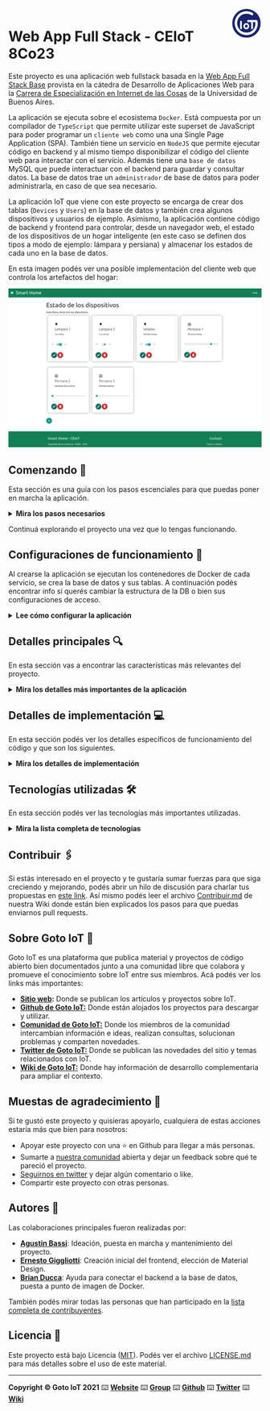 <a href="https://www.gotoiot.com/">
    <img src="doc/gotoiot-logo.png" alt="logo" title="Goto IoT" align="right" width="60" height="60" />
</a>

Web App Full Stack - CEIoT 8Co23
=======================

Este proyecto es una aplicación web fullstack basada en la [Web App Full Stack Base](https://github.com/mramos88/app-fullstack-base-2023-i08) provista en la cátedra de Desarrollo de Aplicaciones Web para la [Carrera de Especialización en Internet de las Cosas](https://lse.posgrados.fi.uba.ar/posgrados/especializaciones/internet-de-las-cosas) de la Universidad de Buenos Aires.

La aplicación se ejecuta sobre el ecosistema `Docker`. Está compuesta por un compilador de `TypeScript` que permite utilizar este superset de JavaScript para poder programar un `cliente web` como una una Single Page Application (SPA). También tiene un servicio en `NodeJS` que permite ejecutar código en backend y al mismo tiempo disponibilizar el código del cliente web para interactar con el servicio. Además tiene una `base de datos` MySQL que puede interactuar con el backend para guardar y consultar datos. La base de datos trae un `administrador` de base de datos para poder administrarla, en caso de que sea necesario.

La aplicación IoT que viene con este proyecto se encarga de crear dos tablas (`Devices` y `Users`) en la base de datos y también crea algunos dispositivos y usuarios de ejemplo. Asimismo, la aplicación contiene código de backend y frontend para controlar, desde un navegador web, el estado de los dispositivos de un hogar inteligente (en este caso se definen dos tipos a modo de ejemplo: lámpara y persiana) y almacenar los estados de cada uno en la base de datos. 

En esta imagen podés ver una posible implementación del cliente web que controla los artefactos del hogar:

![architecture](doc/webapp-example-1.png)

## Comenzando 🚀

Esta sección es una guía con los pasos escenciales para que puedas poner en marcha la aplicación.

<details><summary><b>Mira los pasos necesarios</b></summary><br>

### Instalar las dependencias

Para correr este proyecto es necesario que instales `Docker` y `Docker Compose`. 

En [este artículo](https://www.gotoiot.com/pages/articles/docker_installation_linux/) publicado en nuestra web están los detalles para instalar Docker y Docker Compose en una máquina Linux. Si querés instalar ambas herramientas en una Raspberry Pi podés seguir [este artículo](https://www.gotoiot.com/pages/articles/rpi_docker_installation) de nuestra web que te muestra todos los pasos necesarios.

En caso que quieras instalar las herramientas en otra plataforma o tengas algún incoveniente, podes leer la documentación oficial de [Docker](https://docs.docker.com/get-docker/) y también la de [Docker Compose](https://docs.docker.com/compose/install/).

Continua con la descarga del código cuando tengas las dependencias instaladas y funcionando.

### Descargar el código

Para descargar el código, lo más conveniente es que realices un `fork` de este proyecto a tu cuenta personal haciendo click en [este link](https://github.com/gotoiot/app-fullstack-base/fork). Una vez que ya tengas el fork a tu cuenta, descargalo con este comando (acordate de poner tu usuario en el link):

```
git clone https://github.com/USER/app-fullstack-base.git
```

> En caso que no tengas una cuenta en Github podes clonar directamente este repo.

### Ejecutar la aplicación

Para ejecutar la aplicación tenes que correr el comando `docker-compose up` desde la raíz del proyecto. Este comando va a descargar las imágenes de Docker de node, de typescript, de la base datos y del admin de la DB, y luego ponerlas en funcionamiento. 

Para acceder al cliente web ingresa a a la URL [http://localhost:8000/](http://localhost:8000/) y para acceder al admin de la DB accedé a [localhost:8001/](http://localhost:8001/). 

Si pudiste acceder al cliente web y al administrador significa que la aplicación se encuentra corriendo bien. 

> Si te aparece un error la primera vez que corres la app, deteńe el proceso y volvé a iniciarla. Esto es debido a que el backend espera que la DB esté creada al iniciar, y en la primera ejecución puede no alcanzar a crearse. A partir de la segunda vez el problema queda solucionado.

</details>

Continuá explorando el proyecto una vez que lo tengas funcionando.

## Configuraciones de funcionamiento 🔩

Al crearse la aplicación se ejecutan los contenedores de Docker de cada servicio, se crea la base de datos y sus tablas. A continuación podés encontrar info si querés cambiar la estructura de la DB o bien sus configuraciones de acceso.

<details><summary><b>Lee cómo configurar la aplicación</b></summary><br>

### Configuración de la DB

Como ya comprobaste, para acceder PHPMyAdmin tenés que ingresar en la URL [localhost:8001/](http://localhost:8001/). En el login del administrador, el usuario para acceder a la db es `root` y contraseña es la variable `MYSQL_ROOT_PASSWORD` del archivo `docker-compose.yml`.

Para el caso del servicio de NodeJS que se comunica con la DB fijate que en el archivo `src/backend/mysql-connector.js` están los datos de acceso para ingresar a la base.

Si quisieras cambiar la contraseña, puertos, hostname u otras configuraciones de la DB deberías primero modificar el servicio de la DB en el archivo `docker-compose.yml` y luego actualizar las configuraciones para acceder desde PHPMyAdmin y el servicio de NodeJS.

### Estructura de la DB

Al iniciar el servicio de la base de datos, si esta no está creada toma el archivo que se encuentra en `db/dumps/smart_home.sql` para crear la base de datos automáticamente.

En ese archivo está la configuración de la tabla `Devices` y otras configuraciones más. Si quisieras cambiar algunas configuraciones deberías modificar este archivo y crear nuevamente la base de datos para que se tomen en cuenta los cambios.

Tené en cuenta que la base de datos se crea con permisos de superusuario por lo que no podrías borrar el directorio con tu usuario de sistema, para eso debés hacerlo con permisos de administrador. En ese caso podés ejecutar el comando `sudo rm -r db/data` para borrar el directorio completo.

</details>


## Detalles principales 🔍

En esta sección vas a encontrar las características más relevantes del proyecto.

<details><summary><b>Mira los detalles más importantes de la aplicación</b></summary><br>
<br>

### Arquitectura de la aplicación

Como ya pudiste ver, la aplicación se ejecuta sobre el ecosistema Docker, y en esta imagen podés ver el diagrama de arquitectura.

![architecture](doc/architecture.png)

### El cliente web

El cliente web es una Single Page Application que se comunica con el servicio en NodeJS mediante JSON a través de requests HTTP. Puede consultar el estado de dispositivos en la base de datos (por medio del servicio en NodeJS) y también cambiar el estado de los mismos. Los estilos del código están basados en **Material Design**.

### El servicio web

El servicio en **NodeJS** posee distintos endpoints para comunicarse con el cliente web mediante requests HTTP enviando **JSON** en cada transacción. Procesando estos requests es capaz de comunicarse con la base de datos para consultar y controlar el estado de los dispositivos, y devolverle una respuesta al cliente web también en formato JSON. Así mismo el servicio es capaz de servir el código del cliente web.

### La base de datos

La base de datos se comunica con el servicio de NodeJS y permite almacenar el estado de los dispositivos en la tabla **Devices**. Ejecuta un motor **MySQL versión 5.7** y permite que la comunicación con sus clientes pueda realizarse usando usuario y contraseña en texto plano. En versiones posteriores es necesario brindar claves de acceso, por este motivo la versión 5.7 es bastante utilizada para fases de desarrollo.

### El administrador de la DB

Para esta aplicación se usa **PHPMyAdmin**, que es un administrador de base de datos web muy utilizado y que podés utilizar en caso que quieras realizar operaciones con la base, como crear tablas, modificar columnas, hacer consultas y otras cosas más.

### El compilador de TypeScript

**TypeScript** es un lenguaje de programación libre y de código abierto desarrollado y mantenido por Microsoft. Es un superconjunto de JavaScript, que esencialmente añade tipos estáticos y objetos basados en clases. Para esta aplicación se usa un compilador de TypeScript basado en una imagen de [Harmish](https://hub.docker.com/r/harmish) en Dockerhub, y está configurado para monitorear en tiempo real los cambios que se realizan sobre el directorio **src/frontend/ts** y automáticamente generar código compilado a JavaScript en el directorio  **src/frontend/js**. Los mensajes del compilador aparecen automáticamente en la terminal al ejecutar el comando **docker-compose up**.

### Ejecución de servicios

Los servicios de la aplicación se ejecutan sobre **contenedores de Docker**, así se pueden desplegar de igual manera en diferentes plataformas. Los detalles sobre cómo funcionan los servicios los podés ver directamente en el archivo **docker-compose.yml**.

### Organización del proyecto

En la siguiente ilustración podés ver cómo está organizado el proyecto para que tengas en claro qué cosas hay en cada lugar.

```sh
├── db                          # directorio de la DB
│   ├── data                    # estructura y datos de la DB
│   └── dumps                   # directorio de estructuras de la DB
│       └── smart_home.sql      # estructura con la base de datos "smart_home"
├── doc                         # documentacion general del proyecto
└── src                         # directorio codigo fuente
│   ├── backend                 # directorio para el backend de la aplicacion
│   │   ├── index.js            # codigo principal del backend
│   │   ├── mysql-connector.js  # codigo de conexion a la base de datos
│   │   ├── package.json        # configuracion de proyecto NodeJS
│   │   └── package-lock.json   # configuracion de proyecto NodeJS
│   └── frontend                # directorio para el frontend de la aplicacion
│       ├── js                  # codigo javascript que se compila automáticamente
│       ├── static              # donde alojan archivos de estilos, imagenes, fuentes, etc.
│       ├── ts                  # donde se encuentra el codigo TypeScript a desarrollar
│       └── index.html          # archivo principal del cliente HTML
├── docker-compose.yml          # archivo donde se aloja la configuracion completa
├── README.md                   # este archivo
├── CHANGELOG.md                # archivo para guardar los cambios del proyecto
├── LICENSE.md                  # licencia del proyecto
```

> No olvides ir poniendo tus cambios en el archivo `CHANGELOG.md` a medida que avanzas en el proyecto.

</details>

## Detalles de implementación 💻

En esta sección podés ver los detalles específicos de funcionamiento del código y que son los siguientes.

<details><summary><b>Mira los detalles de implementación</b></summary><br>
### Tipos de dispositivos

La aplicación soporta 2 tipos de dispositivos:
    
    1- Luces
    2- Persianas

Los dispositivos del tipo 1 poseen un switch para encenderlos o apagarlos, los del tipo 2 poseen un slider para establecer su valor de estado que representa el porcentaje de apertura o cierre (0% - completamente cerrado; 100% - completamente abierto).

### Agregar un dispositivo

Para agregar un dispositivo desde el cliente web se debe acceder a la aplicación mediante la URL: http://localhost:8000/.

Si es la primera vez que ingresa, se deberá crear un usuario nuevo haciendo click sobre el botón con el ícono "+" y luego completando todos los datos solicitados (no se podrá cargar un usuario nuevo si no se introducen todos los datos).

![image](/doc/agregarusuario.png)

Para acceder al panel de dispositivos se deberá introducir un usuario y contraseña (si no se introduce usuario o contraseña, se desplegará un toast indicando que se requieren completar todos los datos).

![image](/doc/login.png)

Desde esta pantalla, se debe hacer click en el botón con el signo "+" en la parte inferior de la grilla. Esta acción abrirá un modal para la creación de un nuevo dispositivo, donde se deberán introducir todos los datos (en caso de no completarlos se desplegará un toast indicando que se requieren completar todos los datos).

![image](/doc/nuevodispositivo.png)

También es posible eliminar dispositivos o modificar sus parámetros mediante los botones inferiores de cada panel. 
* Al hacer click en el botón "Eliminar" se despliega un modal para confirmar la acción donde se muestran los datos del dispositivo.

![image](/doc/eliminardispositivo.png)

* Al hacer click en el botón "Editar" se despliega un modal similar al que se muestra para agregar un dispositivo nuevo, donde se podrán editar los parámetros del dispositivo.

![image](/doc/editardispositivo.png)

### Frontend

El frontend fue desarrollado con TypeScript. En la clase *Main* se implementan los métodos necesarios para gestionar las acciones solicitadas por el usuario desde la pagina web. La implementación del **event listener** permite que las acciones que el usuario realiza en la interfaz (por ejemplo, presionar un botón) tengan un nexo con el frontend. Esto habilita las siguientes funcionalidades:
    
    1- Autenticación mediante usuario y contraseña al panel de control
    2- Crear un nuevo usuario
    3- Listar todos los dispositivos creados en una grilla mediante *cards*
    4- Crear un nuevo dispositivo
    5- Modificar el estado de un dispositivo
    6- Editar un dispositivo existente    
    7- Eliminar un dispositivo existente 

Las validaciones de los datos de usuario y dispositivos se realiza tanto en el frontend como en el backend.    
    
Al ejecutar cada una de estas funcionalidades, el frontend realiza llamadas HTTP al backend para poder obtener el resultado esperado y en algunos casos se emitirá un mensaje tipo *toast* para informar al usuario si la operación tuvo éxito o falla. 

En la clase *Framework* se definen los métodos necesarios para delegar todas las peticiones (GET,POST,PUT y DELETE) al backend y gestiona las alertas relacionadas con estas peticiones.

### Backend

Las tecnologías utilizadas para el desarrollo del backend son NodeJS utilizando ExpressJS.

Los datos se almacenan en una base de datos MySQL persistente con las siguientes tablas:
1. Users:
    *   id: identificador único de cada usuario.
    *   username: nombre del usuario.
    *   password: contraseña del usuario.

> NOTA (punto a mejorarar): no se recomienda almacenar contraseñas directamente en la base de datos. Se recomienda utilizar técnicas de encriptación para almacenar y verificar las contraseñas de forma segura.

2. Devices:
    *   id: identificador único de cada dispositivo.
    *   name: nombre del dispositivo.
    *   description: descripción del dispositivo.
    *   state: estado actual del dispositivo (0/1 para lámpara, 0 a 100 para persiana).
    *   type: tipo de dispositivo (1 para lámpara, 2 para persiana).
    
En el archivo *index.js* que se encuentra en la raíz de la carpeta "backend" están definidos los parámetros de conexión a la base de datos y los *endpoints* de los dispositivos. Esto permite efectuar las siguientes acciones:
    1- Validar un usuario por el *username* y *password*
    2- Crear un usuario nuevo
    3- Obtener todos los dispositivos
    4- Obtener los datos de un dispositivo por su ID
    5- Crear un un dispositivo nuevo
    6- Modificar los datos de un dispositivo
    7- Actualizar el estado de un dispositivo
    8- Eliminar un dispositivo

Cada endpoint hace una validación inicial de y devuelve al frontend los siguientes códigos, junto con un mensaje descriptivo:
    * 400: error de comunicación a la base de datos u otro tipo de error según la operación
    * 401: usuario no existente
    * 200: operación realizada con éxito
    * 201: dato insertado a la base de datos con éxito

<details><summary><b>Ver los endpoints disponibles</b></summary><br>
1- Endpoint para validar el login de un usuario.
    
    URL: http://localhost:8000/users/login

    ```json
    {
        "method": "post",
        "request_headers": "application/json",
        "response_code": 200,
        "username": "exampleuser",
        "password": "examplepassword"
    }
    ```

    Query SQL empleada:    
    ```sql
        SELECT * FROM `Users` WHERE username = ? AND password = ?
    ```
    
    El *status code* de respuesta en caso de éxito será 200, con el mensaje "Ok". En caso de que la operación falle el *status code* de respuesta será 401, con el mensaje "Error". 

2- Endpoint para crear un usuario nuevo.
    
    URL: http://localhost:8000/users/

    ```json
    {
        "method": "post",
        "request_headers": "application/json",
        "response_code": 200,
        "username": "exampleuser",
        "password": "examplepassword",
        "type": "1"
    }
    ```

    Query SQL empleada:    
    ```sql
        INSERT INTO `Users` (`username`, `password`, `type`) VALUES (?, ?, ?)
    ```
    
    El *status code* de respuesta en caso de éxito será 201, con el mensaje "Usuario creado correctamente". En caso de que la operación falle el *status code* de respuesta será 400. 


3- Endpoint para obtener todos los dispositivos.
    
    URL: http://localhost:8000/devices
    Content-Type: application/json

    ```json
    {
        "method": "get",
        "request_headers": "application/json",
        "response_code": 200,
        "request_response": [
                {"id":1,"name":"Lampara 1","description":"Luz living","state":1,"type":1},
                {"id":2,"name":"Lampara 2","description":"Luz cocina","state":0,"type":1},
                ...
                {"id":7,"name":"Velador 2","description":"Velador de la habitación.","state":0,"type":1}
         ]
    }
    ```

    Query SQL empleada:    
    ```sql
        SELECT * FROM Devices
    ```
    
    El *status code* de respuesta en caso de éxito será 200. En caso de que la operación falle el *status code* de respuesta será 400. 
    
4- Endpoint para obtener un dispositivo específico a partir de su ID.
    
    URL: http://localhost:8000/devices/:id
    
    Ejemplo: http://localhost:8000/devices/2
    
    ```json
    {
        "method": "get",
        "request_headers": "application/json",
        "response_code": 200,
        "request_response": {"id":2,"name":"Lampara 2","description":"Luz cocina","state":0,"type":1},
    }
    ```

    Query SQL empleada:    
    ```sql
        SELECT * FROM Devices WHERE id = ?
    ```
        
    El *status code* de respuesta en caso de éxito será 200. En caso de que la operación falle debido a que el dispositivo no existe u otro motivo, el status code de respuesta será 400.
    
5- Endpoint para crear un nuevo dispositivo.
    
    URL: http://localhost:8000/devices
    
    ```json
    {
        "method": "post",
        "request_headers": "application/json",
        "response_code": 200,
        "payload": { name: "Example", description: "Example", type: 1, state: 0 },
        "request_response": {"id": 8},
    }
    ```

    Query SQL empleada:    
    ```sql
        INSERT INTO `Devices` (`name`, `description`, `state`, `type`) VALUES (?, ?, ?, ?)
    ```
    
    El *status code* de respuesta en caso de éxito será 201. En caso de que la operación falle debido a que el dispositivo no existe u otro motivo, el status code de respuesta será 400.
    
6- Endpoint para modificar un dispositivo específico a partir de su ID.
    
    URL: http://localhost:8000/devices/:id
    
    Ejemplo: http://localhost:8000/devices/8
    
    ```json
    {
        "method": "put",
        "request_headers": "application/json",
        "response_code": 200,
        "payload": { id: 8, name: "Example", description: "Example", type: 2, state: 0 },
        "request_response": {"changedRows": 1},
    }
    ```

    Query SQL empleada:    
    ```sql
        UPDATE `Devices` SET `name` = ?, `description` = ? , `type` = ? WHERE `id` = ?
    ```

    El *status code* de respuesta en caso de éxito será 200. En caso de que la operación falle debido a que el dispositivo no existe u otro motivo, el status code de respuesta será 400.

7- Endpoint para cambiar el estado de un dispositivo.
    
    URL: http://localhost:8000/devices/:id
    
    Ejemplo: http://localhost:8000/devices/8
    
    ```json
    {
        "method": "put",
        "request_headers": "application/json",
        "response_code": 200,
        "payload": { id: 8, state: 20 },
        "request_response": {"changedRows": 1},
    }
    ```

    Query SQL empleada:    
    ```sql
        UPDATE `Devices` SET `state` = ? WHERE `id` = ?
    ```

    El *status code* de respuesta en caso de éxito será 200. En caso de que la operación falle debido a que el dispositivo no existe u otro motivo, el status code de respuesta será 400.

8- Endpoint para eliminar un dispositivo específico a partir de su id.
    
    URL: http://localhost:8000devices/:id
    
    Ejemplo: http://localhost:8000/devices/8
    
    ```json
    {
        "method": "delete",
        "request_headers": "application/json",
        "response_code": 200,
        "request_response": "deleted",
    }
    ```

    Query SQL empleada:    
    ```sql
        DELETE FROM Devices WHERE id = ?
    ```
    
    El *status code* de respuesta en caso de éxito será 200. En caso de que la operación falle debido a que el dispositivo no existe u otro motivo, el status code de respuesta será 400.

</details>

</details>


## Tecnologías utilizadas 🛠️

En esta sección podés ver las tecnologías más importantes utilizadas.

<details><summary><b>Mira la lista completa de tecnologías</b></summary><br>

* [Docker](https://www.docker.com/) - Ecosistema que permite la ejecución de contenedores de software.
* [Docker Compose](https://docs.docker.com/compose/) - Herramienta que permite administrar múltiples contenedores de Docker.
* [Node JS](https://nodejs.org/es/) - Motor de ejecución de código JavaScript en backend.
* [MySQL](https://www.mysql.com/) - Base de datos para consultar y almacenar datos.
* [PHPMyAdmin](https://www.phpmyadmin.net/) - Administrador web de base de datos.
* [Material Design](https://material.io/design) - Bibliotecas de estilo responsive para aplicaciones web.
* [TypeScript](https://www.typescriptlang.org/) - Superset de JavaScript tipado y con clases.

</details>

## Contribuir 🖇️

Si estás interesado en el proyecto y te gustaría sumar fuerzas para que siga creciendo y mejorando, podés abrir un hilo de discusión para charlar tus propuestas en [este link](https://github.com/gotoiot/app-fullstack-base/issues/new). Así mismo podés leer el archivo [Contribuir.md](https://github.com/gotoiot/gotoiot-doc/wiki/Contribuir) de nuestra Wiki donde están bien explicados los pasos para que puedas enviarnos pull requests.

## Sobre Goto IoT 📖

Goto IoT es una plataforma que publica material y proyectos de código abierto bien documentados junto a una comunidad libre que colabora y promueve el conocimiento sobre IoT entre sus miembros. Acá podés ver los links más importantes:

* **[Sitio web](https://www.gotoiot.com/):** Donde se publican los artículos y proyectos sobre IoT. 
* **[Github de Goto IoT:](https://github.com/gotoiot)** Donde están alojados los proyectos para descargar y utilizar. 
* **[Comunidad de Goto IoT:](https://groups.google.com/g/gotoiot)** Donde los miembros de la comunidad intercambian información e ideas, realizan consultas, solucionan problemas y comparten novedades.
* **[Twitter de Goto IoT:](https://twitter.com/gotoiot)** Donde se publican las novedades del sitio y temas relacionados con IoT.
* **[Wiki de Goto IoT:](https://github.com/gotoiot/doc/wiki)** Donde hay información de desarrollo complementaria para ampliar el contexto.

## Muestas de agradecimiento 🎁

Si te gustó este proyecto y quisieras apoyarlo, cualquiera de estas acciones estaría más que bien para nosotros:

* Apoyar este proyecto con una ⭐ en Github para llegar a más personas.
* Sumarte a [nuestra comunidad](https://groups.google.com/g/gotoiot) abierta y dejar un feedback sobre qué te pareció el proyecto.
* [Seguirnos en twitter](https://github.com/gotoiot/doc/wiki) y dejar algún comentario o like.
* Compartir este proyecto con otras personas.

## Autores 👥

Las colaboraciones principales fueron realizadas por:

* **[Agustin Bassi](https://github.com/agustinBassi)**: Ideación, puesta en marcha y mantenimiento del proyecto.
* **[Ernesto Giggliotti](https://github.com/ernesto-g)**: Creación inicial del frontend, elección de Material Design.
* **[Brian Ducca](https://github.com/brianducca)**: Ayuda para conectar el backend a la base de datos, puesta a punto de imagen de Docker.

También podés mirar todas las personas que han participado en la [lista completa de contribuyentes](https://github.com/###/contributors).

## Licencia 📄

Este proyecto está bajo Licencia ([MIT](https://choosealicense.com/licenses/mit/)). Podés ver el archivo [LICENSE.md](LICENSE.md) para más detalles sobre el uso de este material.

---

**Copyright © Goto IoT 2021** ⌨️ [**Website**](https://www.gotoiot.com) ⌨️ [**Group**](https://groups.google.com/g/gotoiot) ⌨️ [**Github**](https://www.github.com/gotoiot) ⌨️ [**Twitter**](https://www.twitter.com/gotoiot) ⌨️ [**Wiki**](https://github.com/gotoiot/doc/wiki)
